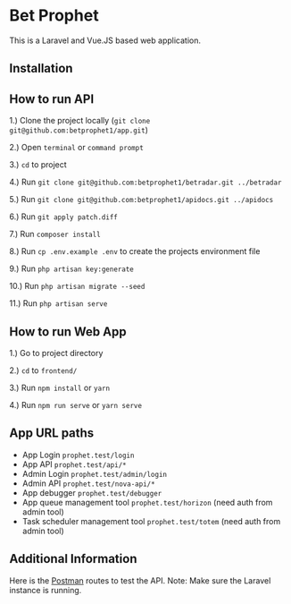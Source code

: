 # Bet Prophet

This is a Laravel and Vue.JS based web application.

## Installation

## How to run API

1.) Clone the project locally (`git clone git@github.com:betprophet1/app.git`)

2.) Open `terminal` or `command prompt`

3.) `cd` to project

4.) Run `git clone git@github.com:betprophet1/betradar.git ../betradar`

5.) Run `git clone git@github.com:betprophet1/apidocs.git ../apidocs`

6.) Run `git apply patch.diff`

7.) Run `composer install`

8.) Run `cp .env.example .env` to create the projects environment file

9.) Run `php artisan key:generate`

10.) Run `php artisan migrate --seed`

11.) Run `php artisan serve`


## How to run Web App

1.) Go to project directory

2.) `cd` to `frontend/`

3.) Run `npm install` or `yarn`

4.) Run `npm run serve` or `yarn serve`

## App URL paths

- App Login `prophet.test/login`
- App API `prophet.test/api/*`
- Admin Login `prophet.test/admin/login`
- Admin API `prophet.test/nova-api/*`
- App debugger `prophet.test/debugger`
- App queue management tool `prophet.test/horizon` (need auth from admin tool)
- Task scheduler management tool `prophet.test/totem` (need auth from admin tool)

## Additional Information

Here is the [Postman](https://www.getpostman.com/collections/9d43ee6cdba7ee7064c0) routes to test the API.
Note: Make sure the Laravel instance is running.
